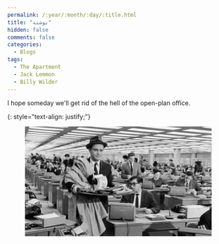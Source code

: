 ```yaml
---
permalink: /:year/:month/:day/:title.html
title: "نوشته"
hidden: false
comments: false
categories:
  - Blogs
tags:
  - The Apartment
  - Jack Lemmon
  - Billy Wilder
---
```


I hope someday we'll get rid of the hell of the open-plan office.

{: style="text-align: justify;"}
<br>

<figure>
    <a href="/assets/blogs/2019/05/01/156838_S816557_09.jpg"><img src="/assets/blogs/2019/05/01/156838_S816557_09.jpg"></a>
</figure>
